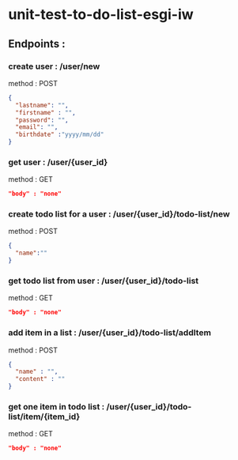 # unit-test-to-do-list-esgi-iw

## Endpoints :

### create user : /user/new
method : POST  
```json
{  
  "lastname": "",    
  "firstname" : "", 
  "password": "",  
  "email": "",
  "birthdate" :"yyyy/mm/dd"
}
```

### get user : /user/{user_id}
method : GET
```json
"body" : "none"
```

### create todo list for a user : /user/{user_id}/todo-list/new
method : POST
```json
{
  "name":""
}
```

### get todo list from user : /user/{user_id}/todo-list
method : GET
```json
"body" : "none"
```

### add item in a list : /user/{user_id}/todo-list/addItem
method : POST
```json
{
  "name" : "",
  "content" : ""
}
```

### get one item in todo list : /user/{user_id}/todo-list/item/{item_id}
method : GET
```json
"body" : "none"
```
